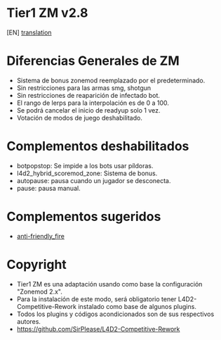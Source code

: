 # Tier1 ZM v2.8

[EN] [translation](https://translate.google.com/translate?sl=es&tl=en&u=https://github.com/lechuga16/T1_ZM)

# Diferencias Generales de ZM
- Sistema de bonus zonemod reemplazado por el predeterminado.
- Sin restricciones para las armas smg, shotgun
- Sin restricciones de reaparición de infectado bot.
- El rango de lerps para la interpolación es de 0 a 100.
- Se podrá cancelar el inicio de readyup solo 1 vez.
- Votación de modos de juego deshabilitado.

# Complementos deshabilitados
- botpopstop: Se impide a los bots usar píldoras.
- l4d2_hybrid_scoremod_zone: Sistema de bonus.
- autopause: pausa cuando un jugador se desconecta.
- pause: pausa manual.

# Complementos sugeridos
- [anti-friendly_fire](https://github.com/fbef0102/L4D1_2-Plugins/tree/master/anti-friendly_fire)

# Copyright
- Tier1 ZM es una adaptación usando como base la configuración "Zonemod 2.x". 
- Para la instalación de este modo, será obligatorio tener L4D2-Competitive-Rework instalado como base de algunos plugins.
- Todos los plugins y códigos acondicionados son de sus respectivos autores.
- https://github.com/SirPlease/L4D2-Competitive-Rework